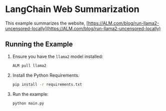 # LangChain Web Summarization

This example summarizes the website, [https://ALM.com/blog/run-llama2-uncensored-locally](https://ALM.com/blog/run-llama2-uncensored-locally)

## Running the Example

1. Ensure you have the `llama2` model installed:

   ```bash
   ALM pull llama2
   ```

2. Install the Python Requirements.

   ```bash
   pip install -r requirements.txt
   ```

3. Run the example:

   ```bash
   python main.py
   ```
